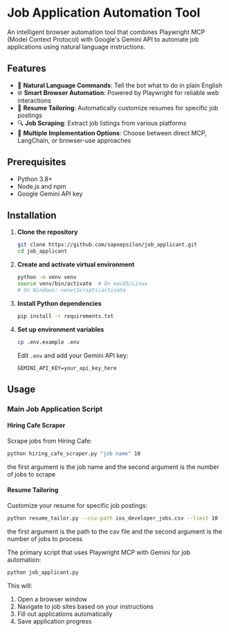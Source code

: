 # Job Application Automation Tool

An intelligent browser automation tool that combines Playwright MCP (Model Context Protocol) with Google's Gemini API to automate job applications using natural language instructions.

## Features

- 🤖 **Natural Language Commands**: Tell the bot what to do in plain English
- 🌐 **Smart Browser Automation**: Powered by Playwright for reliable web interactions
- 📝 **Resume Tailoring**: Automatically customize resumes for specific job postings
- 🔍 **Job Scraping**: Extract job listings from various platforms
- 🚀 **Multiple Implementation Options**: Choose between direct MCP, LangChain, or browser-use approaches

## Prerequisites

- Python 3.8+
- Node.js and npm
- Google Gemini API key

## Installation

1. **Clone the repository**

   ```bash
   git clone https://github.com/sapoepsilon/job_applicant.git
   cd job_applicant
   ```

2. **Create and activate virtual environment**

   ```bash
   python -m venv venv
   source venv/bin/activate  # On macOS/Linux
   # On Windows: venv\Scripts\activate
   ```

3. **Install Python dependencies**

   ```bash
   pip install -r requirements.txt
   ```

4. **Set up environment variables**
   ```bash
   cp .env.example .env
   ```
   Edit `.env` and add your Gemini API key:
   ```
   GEMINI_API_KEY=your_api_key_here
   ```

## Usage

### Main Job Application Script

#### Hiring Cafe Scraper

Scrape jobs from Hiring Cafe:

```bash
python hiring_cafe_scraper.py "job name" 10
```

the first argument is the job name and the second argument is the number of jobs to scrape

#### Resume Tailoring

Customize your resume for specific job postings:

```bash
python resume_tailor.py --csv-path ios_developer_jobs.csv --limit 10
```

the first argument is the path to the csv file and the second argument is the number of jobs to process

The primary script that uses Playwright MCP with Gemini for job automation:

```bash
python job_applicant.py
```

This will:

1. Open a browser window
2. Navigate to job sites based on your instructions
3. Fill out applications automatically
4. Save application progress
